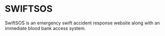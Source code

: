 # SWIFTSOS
SwiftSOS is an emergency swift accident response website along with an immediate blood bank access system.
